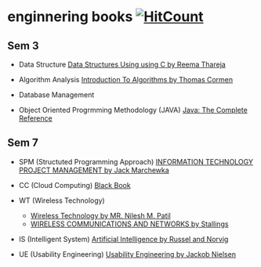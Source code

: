 # enginnering books [![HitCount](http://hits.dwyl.io/ssp4all/Pong-Game.svg)](http://hits.dwyl.io/ssp4all/enginnering-books)

## Sem 3
* Data Structure [Data Structures
Using using C by Reema Thareja](Information-technology/sem3/ds.pdf)

* Algorithm Analysis [Introduction To Algorithms by Thomas Cormen](Information-technology/sem7/algorithms.pdf) 

* Database Management []()

* Object Oriented Progrmming Methodology (JAVA) [Java: The Complete Reference](Information-technology/sem3/java.pdf) 




## Sem 7
* SPM (Structuted Programming Approach) 
[INFORMATION TECHNOLOGY PROJECT MANAGEMENT by Jack Marchewka](Information-technology/sem7/spm.pdf)

* CC (Cloud Computing) 
[Black Book](Information-technology/sem7/cc.pdf)

* WT (Wireless Technology) 
    + [Wireless Technology by MR. Nilesh M. Patil](Information-technology/sem7/wt.pdf)
    + [WIRELESS COMMUNICATIONS
AND NETWORKS by Stallings](Information-technology/sem7/wt-stalling.pdf)


* IS (Intelligent System) 
[Artificial Intelligence by Russel and Norvig](Information-technology/sem7/ai.pdf)

* UE (Usability Engineering) 
[Usability Engineering by Jackob Nielsen](Information-technology/sem7/ue.pdf)
